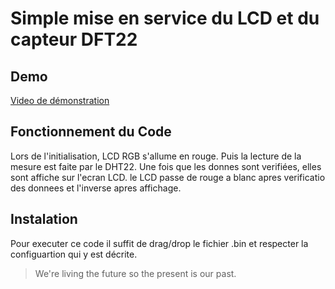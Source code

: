 # Simple mise en service du LCD et du capteur DFT22

## Demo 
[Video de démonstration](https://cloud.rico.live/f/47f9d4db844745178e91/?dl=1)

## Fonctionnement du Code
Lors de l'initialisation, LCD RGB s'allume en rouge.
Puis la lecture de la mesure est faite par le DHT22.
Une fois que les donnes sont verifiées, elles sont affiche sur l'ecran LCD.
le LCD passe de rouge a blanc apres verificatio des donnees et l'inverse apres affichage.  

## Instalation

Pour executer ce code  il suffit de drag/drop le fichier .bin et respecter la configuartion qui y est décrite.
> We're living the future so
> the present is our past.



